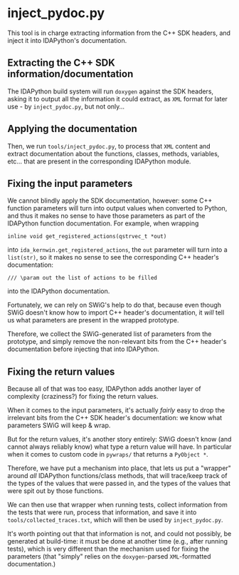 
# inject_pydoc.py

This tool is in charge extracting information from the C++ SDK
headers, and inject it into IDAPython's documentation.

## Extracting the C++ SDK information/documentation

The IDAPython build system will run `doxygen` against the SDK headers,
asking it to output all the information it could extract, as `XML`
format for later use - by `inject_pydoc.py`, but not only…

## Applying the documentation

Then, we run `tools/inject_pydoc.py`, to process that `XML`
content and extract documentation about the functions, classes,
methods, variables, etc… that are present in the corresponding
IDAPython module.

## Fixing the input parameters

We cannot blindly apply the SDK documentation, however: some C++
function parameters will turn into output values when converted to
Python, and thus it makes no sense to have those parameters as part of
the IDAPython function documentation. For example, when wrapping

    inline void get_registered_actions(qstrvec_t *out)

into `ida_kernwin.get_registered_actions`, the `out` parameter will
turn into a `list(str)`, so it makes no sense to see the corresponding
C++ header's documentation:

    /// \param out the list of actions to be filled

into the IDAPython documentation.

Fortunately, we can rely on SWiG's help to do that, because even
though SWiG doesn't know how to import C++ header's documentation, it
*will* tell us what parameters are present in the wrapped prototype.

Therefore, we collect the SWiG-generated list of parameters from the
prototype, and simply remove the non-relevant bits from the C++
header's documentation before injecting that into IDAPython.

## Fixing the return values

Because all of that was too easy, IDAPython adds another layer of
complexity (craziness?) for fixing the return values.

When it comes to the input parameters, it's actually _fairly_ easy to
drop the irrelevant bits from the C++ SDK header's documentation: we
know what parameters SWiG will keep & wrap.

But for the return values, it's another story entirely: SWiG doesn't
know (and cannot always reliably know) what type a return value will
have.
In particular when it comes to custom code in `pywraps/` that returns
a `PyObject *`.

Therefore, we have put a mechanism into place, that lets us put a
"wrapper" around _all_ IDAPython functions/class methods, that will
trace/keep track of the types of the values that were passed in, and
the types of the values that were spit out by those functions.

We can then use that wrapper when running tests, collect information
from the tests that were run, process that information, and save it
into `tools/collected_traces.txt`, which will then be used by
`inject_pydoc.py`.

It's worth pointing out that that information is not, and could not
possibly, be generated at build-time: it must be done at another time
(e.g., after running tests), which is very different than the
mechanism used for fixing the parameters (that "simply" relies on the
`doxygen`-parsed `XML`-formatted documentation.)


